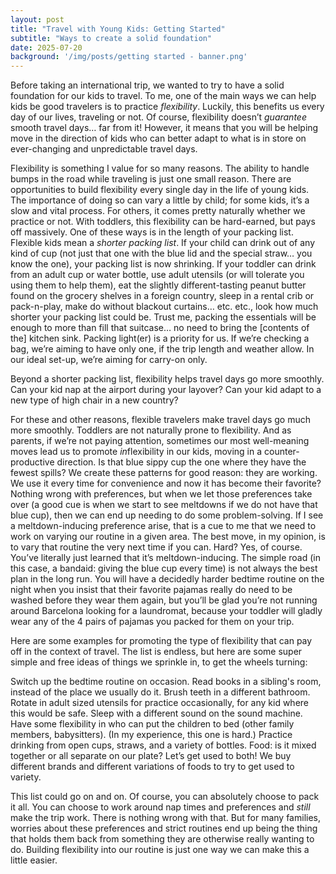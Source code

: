```yaml
---
layout: post
title: "Travel with Young Kids: Getting Started"
subtitle: "Ways to create a solid foundation"
date: 2025-07-20
background: '/img/posts/getting started - banner.png'
---
```


Before taking an international trip, we wanted to try to have a solid foundation for our kids to travel. To me, one of the main ways we can help kids be good travelers is to practice *flexibility*. Luckily, this benefits us every day of our lives, traveling or not. Of course, flexibility doesn’t *guarantee* smooth travel days… far from it! However, it means that you will be helping move in the direction of kids who can better adapt to what is in store on ever-changing and unpredictable travel days.

Flexibility is something I value for so many reasons. The ability to handle bumps in the road while traveling is just one small reason. There are opportunities to build flexibility every single day in the life of young kids. The importance of doing so can vary a little by child; for some kids, it’s a slow and vital process. For others, it comes pretty naturally whether we practice or not. With toddlers, this flexibility can be hard-earned, but pays off massively. One of these ways is in the length of your packing list. Flexible kids mean a *shorter packing list*. If your child can drink out of any kind of cup (not just that one with the blue lid and the special straw… you know the one), your packing list is now shrinking. If your toddler can drink from an adult cup or water bottle, use adult utensils (or will tolerate you using them to help them), eat the slightly different-tasting peanut butter found on the grocery shelves in a foreign country, sleep in a rental crib or pack-n-play, make do without blackout curtains… etc. etc., look how much shorter your packing list could be. Trust me, packing the essentials will be enough to more than fill that suitcase… no need to bring the [contents of the] kitchen sink. Packing light(er) is a priority for us. If we’re checking a bag, we’re aiming to have only one, if the trip length and weather allow. In our ideal set-up, we’re aiming for carry-on only.

Beyond a shorter packing list, flexibility helps travel days go more smoothly. Can your kid nap at the airport during your layover? Can your kid adapt to a new type of high chair in a new country?

For these and other reasons, flexible travelers make travel days go much more smoothly. Toddlers are not naturally prone to flexibility. And as parents, if we’re not paying attention, sometimes our most well-meaning moves lead us to promote *in*flexibility in our kids, moving in a counter-productive direction. Is that blue sippy cup the one where they have the fewest spills? We create these patterns for good reason: they are working. We use it every time for convenience and now it has become their favorite? Nothing wrong with preferences, but when we let those preferences take over (a good cue is when we start to see meltdowns if we do not have that blue cup), then we can end up needing to do some problem-solving. If I see a meltdown-inducing preference arise, that is a cue to me that we need to work on varying our routine in a given area. The best move, in my opinion, is to vary that routine the very next time if you can. Hard? Yes, of course. You’ve literally just learned that it’s meltdown-inducing. The simple road (in this case, a bandaid: giving the blue cup every time) is not always the best plan in the long run. You will have a decidedly harder bedtime routine on the night when you insist that their favorite pajamas really do need to be washed before they wear them again, but you’ll be glad you’re not running around Barcelona looking for a laundromat, because your toddler will gladly wear any of the 4 pairs of pajamas you packed for them on your trip.

Here are some examples for promoting the type of flexibility that can pay off in the context of travel. The list is endless, but here are some super simple and free ideas of things we sprinkle in, to get the wheels turning:

Switch up the bedtime routine on occasion. Read books in a sibling's room, instead of the place we usually do it.
Brush teeth in a different bathroom. 
Rotate in adult sized utensils for practice occasionally, for any kid where this would be safe. 
Sleep with a different sound on the sound machine.
Have some flexibility in who can put the children to bed (other family members, babysitters). (In my experience, this one is hard.)
Practice drinking from open cups, straws, and a variety of bottles.
Food: is it mixed together or all separate on our plate? Let’s get used to both! We buy different brands and different variations of foods to try to get used to variety.

This list could go on and on. Of course, you can absolutely choose to pack it all. You can choose to work around nap times and preferences and *still* make the trip work. There is nothing wrong with that. But for many families, worries about these preferences and strict routines end up being the thing that holds them back from something they are otherwise really wanting to do. Building flexibility into our routine is just one way we can make this a little easier. 